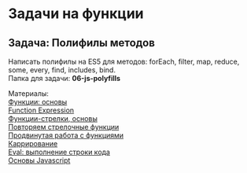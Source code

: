 # Задачи на функции
## Задача: Полифилы методов

Написать полифилы на ES5 для методов: forEach, filter, map, reduce, some, every, find, includes, bind.  
Папка для задачи: **06-js-polyfills**

Материалы:  
[Функции: основы](https://learn.javascript.ru/function-basics)  
[Function Expression](https://learn.javascript.ru/function-expressions)  
[Функции-стрелки, основы](https://learn.javascript.ru/arrow-functions-basics)  
[Повторяем стрелочные функции](https://learn.javascript.ru/arrow-functions)  
[Продвинутая работа с функциями](https://learn.javascript.ru/advanced-functions)  
[Каррирование](https://learn.javascript.ru/currying-partials)  
[Eval: выполнение строки кода](https://learn.javascript.ru/eval)  
[Основы Javascript](https://learn.javascript.ru/first-steps)
